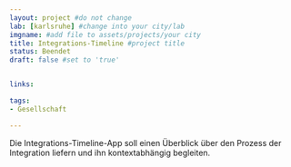 ```yaml
---
layout: project #do not change
lab: [karlsruhe] #change into your city/lab
imgname: #add file to assets/projects/your city
title: Integrations-Timeline #project title
status: Beendet
draft: false #set to 'true'


links:

tags:
- Gesellschaft

---
```


Die Integrations-Timeline-App soll einen Überblick über den Prozess der Integration liefern und ihn kontextabhängig begleiten.
